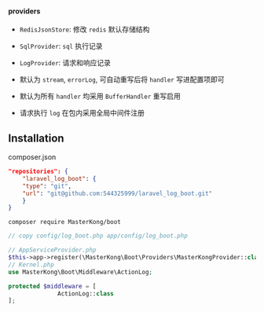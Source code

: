 #### providers
- `RedisJsonStore`: 修改 `redis` 默认存储结构
- `SqlProvider`: `sql` 执行记录
- `LogProvider`: 请求和响应记录

- 默认为 `stream`, `errorLog`, 可自动重写后将 `handler` 写进配置项即可
- 默认为所有 `handler` 均采用 `BufferHandler` 重写启用
- 请求执行 `log` 在包内采用全局中间件注册


## Installation
composer.json
```json
"repositories": {
    "laravel_log_boot": {
    "type": "git",
    "url": "git@github.com:544325999/laravel_log_boot.git"
    }
}
```
```shell
composer require MasterKong/boot
```

```php
// copy config/log_boot.php app/config/log_boot.php

// AppServiceProvider.php
$this->app->register(\MasterKong\Boot\Providers\MasterKongProvider::class)
// Kernel.php
use MasterKong\Boot\Middleware\ActionLog;

protected $middleware = [
              ActionLog::class
];
```
